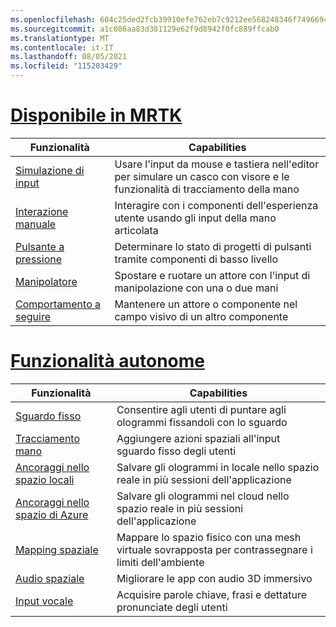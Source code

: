 ```yaml
---
ms.openlocfilehash: 604c25ded2fcb39910efe762eb7c9212ee568248346f74966940d363b2dc4a8e
ms.sourcegitcommit: a1c086aa83d381129e62f9d8942f0fc889ffcab0
ms.translationtype: MT
ms.contentlocale: it-IT
ms.lasthandoff: 08/05/2021
ms.locfileid: "115203429"
---
```

# <a name="available-in-mrtk"></a>[Disponibile in MRTK](#tab/mrtk)

|  Funzionalità  |  Capabilities  |
| --- | --- |
| [Simulazione di input](https://microsoft.github.io/MixedReality-UXTools-Unreal/Docs/InputSimulation.html) | Usare l'input da mouse e tastiera nell'editor per simulare un casco con visore e le funzionalità di tracciamento della mano |
| [Interazione manuale](https://microsoft.github.io/MixedReality-UXTools-Unreal/Docs/HandInteraction.html) | Interagire con i componenti dell'esperienza utente usando gli input della mano articolata |
| [Pulsante a pressione](https://microsoft.github.io/MixedReality-UXTools-Unreal/Docs/PressableButton.html) | Determinare lo stato di progetti di pulsanti tramite componenti di basso livello |
| [Manipolatore](https://microsoft.github.io/MixedReality-UXTools-Unreal/Docs/Manipulator.html) | Spostare e ruotare un attore con l'input di manipolazione con una o due mani |
| [Comportamento a seguire](https://microsoft.github.io/MixedReality-UXTools-Unreal/Docs/FollowComponent.html) | Mantenere un attore o componente nel campo visivo di un altro componente |

# <a name="standalone-features"></a>[Funzionalità autonome](#tab/standalone)

|  Funzionalità  |  Capabilities  |
| --- | --- |
| [Sguardo fisso](../unreal/unreal-gaze-input.md) | Consentire agli utenti di puntare agli ologrammi fissandoli con lo sguardo |
| [Tracciamento mano](../unreal/unreal-hand-tracking.md) | Aggiungere azioni spaziali all'input sguardo fisso degli utenti |
| [Ancoraggi nello spazio locali](../unreal/unreal-spatial-anchors.md) | Salvare gli ologrammi in locale nello spazio reale in più sessioni dell'applicazione |
| [Ancoraggi nello spazio di Azure](../unreal/unreal-azure-spatial-anchors.md) | Salvare gli ologrammi nel cloud nello spazio reale in più sessioni dell'applicazione |
| [Mapping spaziale](../unreal/unreal-spatial-mapping.md) | Mappare lo spazio fisico con una mesh virtuale sovrapposta per contrassegnare i limiti dell'ambiente |
| [Audio spaziale](../unreal/unreal-spatial-audio.md) | Migliorare le app con audio 3D immersivo |
| [Input vocale](../unreal/unreal-voice-input.md) | Acquisire parole chiave, frasi e dettature pronunciate degli utenti|

